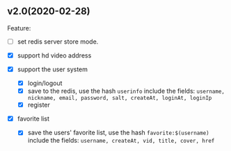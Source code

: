 ## v2.0(2020-02-28)

Feature:
- [ ] set redis server store mode.

- [x] support hd video address
- [x] support the user system
  - [x] login/logout
  - [x] save to the redis, use the hash `userinfo` include the fields: `username, nickname, email, password, salt, createAt, loginAt, loginIp`
  - [x] register

- [x] favorite list
  - [x] save the users' favorite list, use the hash `favorite:$(username)` include the fields: `username, createAt, vid, title, cover, href`